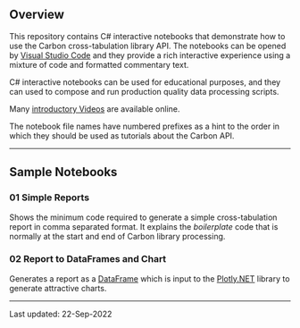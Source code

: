 ## Overview

This repository contains C# interactive notebooks that demonstrate how to use the Carbon cross-tabulation library API. The notebooks can be opened by [Visual Studio Code][vscode] and they provide a rich interactive experience using a mixture of code and formatted commentary text.

C# interactive notebooks can be used for educational purposes, and they can used to compose and run production quality data processing scripts.

Many [introductory Videos][vsintro] are available online.

The notebook file names have numbered prefixes as a hint to the order in which they should be used as tutorials about the Carbon API.

---

## Sample Notebooks

### 01 Simple Reports

Shows the minimum code required to generate a simple cross-tabulation report in comma separated format. It explains the *boilerplate* code that is normally at the start and end of Carbon library processing.

### 02 Report to DataFrames and Chart
 
Generates a report as a [DataFrame][msdf] which is input to the [Plotly.NET][plotly] library to generate attractive charts.

---

Last updated: 22-Sep-2022

[vscode]: https://code.visualstudio.com/
[vsintro]: https://code.visualstudio.com/docs/getstarted/introvideos
[msdf]: https://learn.microsoft.com/en-us/dotnet/api/microsoft.data.analysis.dataframe
[plotly]: https://plotly.net/